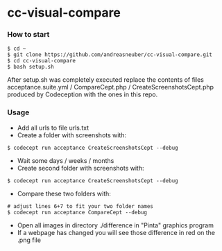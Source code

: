 # cc-visual-compare

### How to start
```
$ cd ~
$ git clone https://github.com/andreasneuber/cc-visual-compare.git
$ cd cc-visual-compare
$ bash setup.sh
```

After setup.sh was completely executed replace the contents of files acceptance.suite.yml / CompareCept.php / CreateScreenshotsCept.php produced by Codeception with the ones in this repo.

### Usage
- Add all urls to file urls.txt
- Create a folder with screenshots with:
```
$ codecept run acceptance CreateScreenshotsCept --debug
```
- Wait some days / weeks / months
- Create second folder with screenshots with:
```
$ codecept run acceptance CreateScreenshotsCept --debug
```
- Compare these two folders with:
```
# adjust lines 6+7 to fit your two folder names
$ codecept run acceptance CompareCept --debug 
```
- Open all images in directory ./difference in "Pinta" graphics program
- If a webpage has changed you will see those difference in red on the .png file


